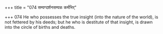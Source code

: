 +++
title = "074 सम्यग्दर्शनसम्पन्नः कर्मभिर्"

+++
074	He who possesses the true insight (into the nature of the world), is not fettered by his deeds; but he who is destitute of that insight, is drawn into the circle of births and deaths.